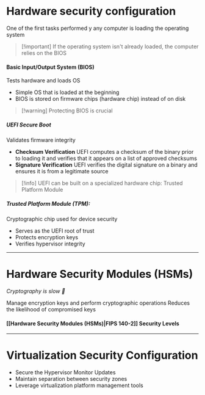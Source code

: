 # Hardware security configuration

One of the first tasks performed y any computer is loading the operating system

>[!important] If the operating system isn't already loaded, the computer relies on the BIOS

#### Basic Input/Output System (BIOS)
Tests hardware and loads OS
- Simple OS that is loaded at the beginning
- BIOS is stored on firmware chips (hardware chip) instead of on disk

>[!warning] Protecting BIOS is crucial

##### UEFI Secure Boot
Validates firmware integrity

- **Checksum Verification**
	UEFI computes a checksum of the binary prior to loading it and verifies that it appears on a list of approved checksums
- **Signature Verification**
	UEFI verifies the digital signature on a binary and ensures it is from a legitimate source

>[!info] UEFI can be built on a specialized hardware chip: Trusted Platform Module

##### *Trusted Platform Module (TPM)*: 
Cryptographic chip used for device security

- Serves as the UEFI root of trust
- Protects encryption keys
- Verifies hypervisor integrity

---
# Hardware Security Modules (HSMs)
*Cryptography is slow 🐢*

Manage encryption keys and perform cryptographic operations
Reduces the likelihood of compromised keys

#### [[Hardware Security Modules (HSMs)|FIPS 140-2]] Security Levels

---
# Virtualization Security Configuration

- Secure the Hypervisor
	Monitor
	Updates
- Maintain separation between security zones
- Leverage virtualization platform management tools
